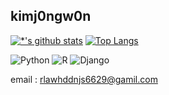 ## kimj0ngw0n

[![*'s github stats](https://github-readme-stats.vercel.app/api?username=kimj0ngw0n)](https://github.com/kimj0ngw0n)
[![Top Langs](https://github-readme-stats.vercel.app/api/top-langs/?username=kimj0ngw0n&layout=compact)](https://github.com/kimj0ngw0n/githubreadme-stats)

![Python](https://img.shields.io/badge/-Python-white?style=flat&logo=python&logoColor=#3776AB)
![R](https://img.shields.io/badge/-R-blue?style=flat&logo=R&logoColor=#276DC3)
![Django](https://img.shields.io/badge/-django-yellowgreen?style=flat&logo=Django&logoColor=#092E20)

email : rlawhddnjs6629@gamil.com
